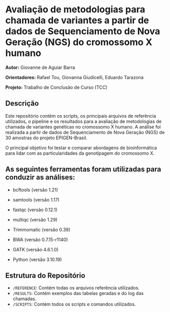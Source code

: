# Avaliação de metodologias para chamada de variantes a partir de dados de Sequenciamento de Nova Geração (NGS) do cromossomo X humano

**Autor:** Giovanne de Aguiar Barra

**Orientadores:** Rafael Tou,
			  Giovanna Giudicelli,
			  Eduardo Tarazona
			  
**Projeto:** Trabalho de Conclusão de Curso (TCC)

## Descrição

Este repositório contém os scripts, os principais arquivos de referência utilizados, o pipeline e os resultados para a avaliação de metodologias de chamada de variantes genéticas no cromossomo X humano. A análise foi realizada a partir de dados de Sequenciamento de Nova Geração (NGS) de 30 amostras do projeto EPIGEN-Brasil.

O principal objetivo foi testar e comparar abordagens de bioinformática para lidar com as particularidades da genotipagem do cromossomo X.

## As seguintes ferramentas foram utilizadas para conduzir as análises:
* bcftools (versão 1.21)
* samtools (versão 1.17)
* fastqc (versão 0.12.1)
* multiqc (versão 1.29)
* Trimmomatic (versão 0.39)
* BWA (versão 0.7.15-r1140)
* GATK (versão 4.6.1.0)

* Python (versão 3.10.19)


## Estrutura do Repositório

-   `/REFERENCE`: Contém todas os arquivos referência utilizados.
-   `/RESULTS`: Contém exemplos das tabelas geradas e do log das chamadas.
-   `/SCRIPTS`: Contém todos os scripts e comandos utilizados.
